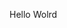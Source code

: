 Hello Wolrd






























































































































































































































































































































































































































































































































































































































































































































































































































































































































































































































































































































































































































































































































































































































































































































































































































































































































































































































































































































































































































































































































































































































































































































































































































































































































































































































































































































































































































































































































































































































































































































































































































































































































































































































































































































































































































































































































































































































































































































































































































































































































































































































































































































































































































































































































































